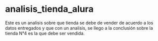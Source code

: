 # analisis_tienda_alura

Este es un analisis sobre que tienda se debe de vender de acuerdo a los datos entregados y que con un analisis, se llego a la conclusión sobre la tienda N°4 es la que debe ser vendida.
